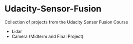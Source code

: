 # Udacity-Sensor-Fusion

Collection of projects from the Udacity Sensor Fusion Course

* Lidar
* Camera (Midterm and Final Project)